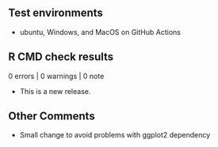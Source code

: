 ## Test environments
* ubuntu, Windows, and MacOS on GitHub Actions

## R CMD check results

0 errors | 0 warnings | 0 note

* This is a new release.

## Other Comments

* Small change to avoid problems with ggplot2 dependency

